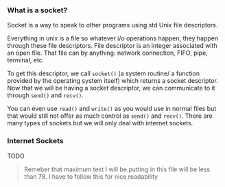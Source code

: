 ### What is a socket?
Socket is a way to speak to other programs using std Unix file descriptors.

Everything in unix is a file so whatever i/o operations happen, they happen
through these file descriptors. File descriptor is an integer associated
with an open file. That file can by anything: network connection, FIFO, pipe,
terminal, etc.

To get this descriptor, we call `socket()` (a system routine/ a function
provided by the operating system itself) which returns a socket descriptor.
Now that we will be having a socket descriptor, we can communicate to it
through `send()` and `recv()`.

You can even use `read()` and `write()` as you would use in normal files but that
would still not offer as much control as `send()` and `recv()`. There are many
types of sockets but we will only deal with internet sockets.

### Internet Sockets
TODO

> Remeber that maximum text I will be putting in this file will be less than
> 78. I have to follow this for nice readability
